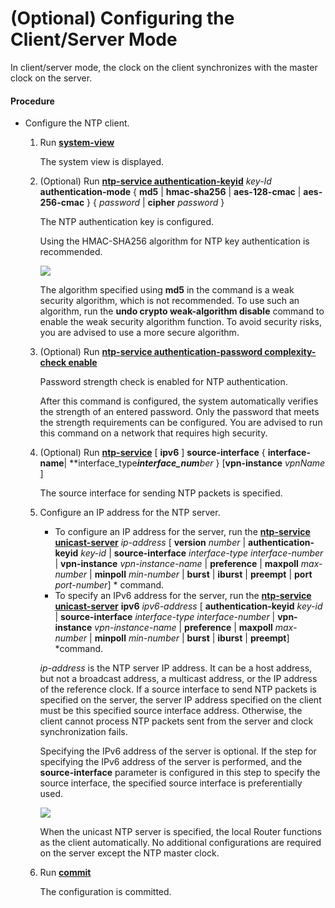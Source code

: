 (Optional) Configuring the Client/Server Mode
=============================================

In client/server mode, the clock on the client synchronizes with the master clock on the server.

#### Procedure

* Configure the NTP client.
  1. Run [**system-view**](cmdqueryname=system-view)
     
     
     
     The system view is displayed.
  2. (Optional) Run [**ntp-service authentication-keyid**](cmdqueryname=ntp-service+authentication-keyid) *key-Id* **authentication-mode** { **md5** | **hmac-sha256** | **aes-128-cmac** | **aes-256-cmac** } { *password* | **cipher** *password* }
     
     
     
     The NTP authentication key is configured.
     
     
     
     Using the HMAC-SHA256 algorithm for NTP key authentication is recommended.
     
     ![](../../../../public_sys-resources/notice_3.0-en-us.png) 
     
     The algorithm specified using **md5** in the command is a weak security algorithm, which is not recommended. To use such an algorithm, run the **undo crypto weak-algorithm disable** command to enable the weak security algorithm function. To avoid security risks, you are advised to use a more secure algorithm.
  3. (Optional) Run [**ntp-service authentication-password complexity-check enable**](cmdqueryname=ntp-service+authentication-password+complexity-check+enable)
     
     
     
     Password strength check is enabled for NTP authentication.
     
     
     
     After this command is configured, the system automatically verifies the strength of an entered password. Only the password that meets the strength requirements can be configured. You are advised to run this command on a network that requires high security.
  4. (Optional) Run [**ntp-service**](cmdqueryname=ntp-service) [ **ipv6** ] **source-interface** { **interface-name**| **interface\_type****interface\_num***ber* } [****vpn-instance**** *vpnName* ]
     
     
     
     The source interface for sending NTP packets is specified.
  5. Configure an IP address for the NTP server.
     
     
     + To configure an IP address for the server, run the [**ntp-service unicast-server**](cmdqueryname=ntp-service+unicast-server) *ip-address* [ **version** *number* | **authentication-keyid** *key-id* | **source-interface** *interface-type interface-number* | **vpn-instance** *vpn-instance-name* | **preference** | **maxpoll** *max-number* | **minpoll** *min-number* | **burst** | **iburst** | **preempt** | **port** *port-number*] \* command.
     + To specify an IPv6 address for the server, run the [**ntp-service unicast-server**](cmdqueryname=ntp-service+unicast-server) **ipv6** *ipv6-address* [ **authentication-keyid** *key-id* | **source-interface** *interface-type interface-number* | **vpn-instance** *vpn-instance-name* | **preference** | **maxpoll** *max-number* | **minpoll** *min-number* | **burst** | **iburst** | **preempt**] \*command.
     
     *ip-address* is the NTP server IP address. It can be a host address, but not a broadcast address, a multicast address, or the IP address of the reference clock. If a source interface to send NTP packets is specified on the server, the server IP address specified on the client must be this specified source interface address. Otherwise, the client cannot process NTP packets sent from the server and clock synchronization fails.
     
     Specifying the IPv6 address of the server is optional. If the step for specifying the IPv6 address of the server is performed, and the **source-interface** parameter is configured in this step to specify the source interface, the specified source interface is preferentially used.
     
     ![](../../../../public_sys-resources/note_3.0-en-us.png) 
     
     When the unicast NTP server is specified, the local Router functions as the client automatically. No additional configurations are required on the server except the NTP master clock.
  6. Run [**commit**](cmdqueryname=commit)
     
     
     
     The configuration is committed.